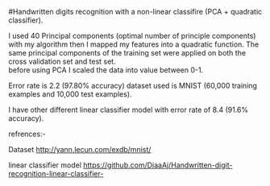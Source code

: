 #Handwritten digits recognition with a non-linear classifire (PCA + quadratic classifier).

I used 40 Principal components (optimal number of principle components) with my algorithm then I mapped my features into a quadratic function.
The same principal components of the training set were applied on both the cross validation set and test set.  
before using PCA I scaled the data into value between 0-1.

Error rate is 2.2 (97.80% accuracy) dataset used is MNIST (60,000 training examples and 10,000 test examples).

I have other different linear classifier model with error rate of 8.4 (91.6% accuracy).

refrences:-

Dataset http://yann.lecun.com/exdb/mnist/

linear classifier model https://github.com/DiaaAj/Handwritten-digit-recognition-linear-classifier-